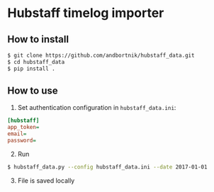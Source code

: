 Hubstaff timelog importer
=========================

How to install
----------

```bash
$ git clone https://github.com/andbortnik/hubstaff_data.git
$ cd hubstaff_data
$ pip install .
```

How to use
----------
1. Set authentication configuration in `hubstaff_data.ini`:
```ini
[hubstaff]
app_token=
email=
password=
```
2. Run
```bash
$ hubstaff_data.py --config hubstaff_data.ini --date 2017-01-01
```
3. File is saved locally
